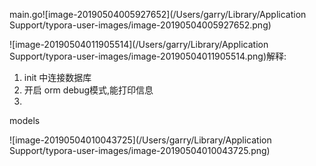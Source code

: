 main.go![image-20190504005927652](/Users/garry/Library/Application Support/typora-user-images/image-20190504005927652.png)



![image-20190504011905514](/Users/garry/Library/Application Support/typora-user-images/image-20190504011905514.png)解释:

1. init 中连接数据库
2. 开启 orm debug模式,能打印信息
3. 







models

![image-20190504010043725](/Users/garry/Library/Application Support/typora-user-images/image-20190504010043725.png)